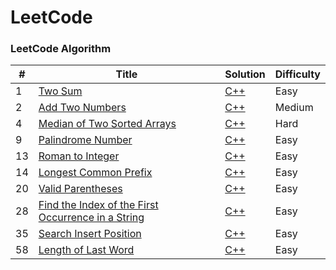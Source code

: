 LeetCode
========

### LeetCode Algorithm

| # | Title | Solution | Difficulty |
|---| ----- | -------- | ---------- |
|1|[Two Sum](https://leetcode.com/problems/two-sum/description/) | [C++](./algorithms/C++/TwoSum/Two_Sum.cpp)|Easy|
|2|[Add Two Numbers](https://leetcode.com/problems/add-two-numbers/description/) | [C++](./algorithms/C++/AddTwoNumbers/Add_Two_Numbers.cpp)|Medium|
|4|[Median of Two Sorted Arrays](https://leetcode.com/problems/median-of-two-sorted-arrays/description/) | [C++](./algorithms/C++/MedianofTwoSortedArrays/Median_of_Two_Sorted_Arrays.cpp)|Hard|
|9|[Palindrome Number](https://leetcode.com/problems/palindrome-number/description/) | [C++](./algorithms/C++/PalindromeNumber/Palindrome_Number.cpp)|Easy|
|13|[Roman to Integer](https://leetcode.com/problems/roman-to-integer/description/) | [C++](./algorithms/C++/RomantoInteger/Roman_to_Integer.cpp)|Easy|
|14|[Longest Common Prefix](https://leetcode.com/problems/longest-common-prefix/description/) | [C++](./algorithms/C++/LongestCommonPrefix/Longest_Common_Prefix.cpp)|Easy|
|20|[Valid Parentheses](https://leetcode.com/problems/valid-parentheses/description/) | [C++](./algorithms/C++/ValidParentheses/Valid_Parentheses.cpp)|Easy|
|28|[Find the Index of the First Occurrence in a String](https://leetcode.com/problems/find-the-index-of-the-first-occurrence-in-a-string/description/) | [C++](./algorithms/C++/FindtheIndex/Find_the_Index.cpp)|Easy|
|35|[Search Insert Position](https://leetcode.com/problems/search-insert-position/description/) | [C++](./algorithms/C++/SearchInsertPosition/Search_Insert_Position.cpp)|Easy|
|58|[Length of Last Word](https://leetcode.com/problems/length-of-last-word/description/) | [C++](./algorithms/C++/LengthofLastWord/Length_of_Last_Word.cpp)|Easy|
